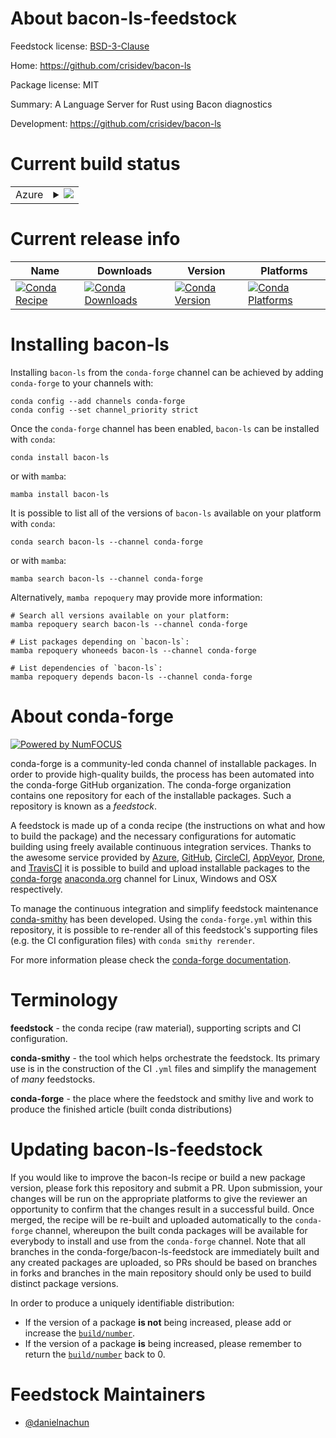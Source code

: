About bacon-ls-feedstock
========================

Feedstock license: [BSD-3-Clause](https://github.com/conda-forge/bacon-ls-feedstock/blob/main/LICENSE.txt)

Home: https://github.com/crisidev/bacon-ls

Package license: MIT

Summary: A Language Server for Rust using Bacon diagnostics

Development: https://github.com/crisidev/bacon-ls

Current build status
====================


<table>
    
  <tr>
    <td>Azure</td>
    <td>
      <details>
        <summary>
          <a href="https://dev.azure.com/conda-forge/feedstock-builds/_build/latest?definitionId=23586&branchName=main">
            <img src="https://dev.azure.com/conda-forge/feedstock-builds/_apis/build/status/bacon-ls-feedstock?branchName=main">
          </a>
        </summary>
        <table>
          <thead><tr><th>Variant</th><th>Status</th></tr></thead>
          <tbody><tr>
              <td>linux_64</td>
              <td>
                <a href="https://dev.azure.com/conda-forge/feedstock-builds/_build/latest?definitionId=23586&branchName=main">
                  <img src="https://dev.azure.com/conda-forge/feedstock-builds/_apis/build/status/bacon-ls-feedstock?branchName=main&jobName=linux&configuration=linux%20linux_64_" alt="variant">
                </a>
              </td>
            </tr><tr>
              <td>osx_64</td>
              <td>
                <a href="https://dev.azure.com/conda-forge/feedstock-builds/_build/latest?definitionId=23586&branchName=main">
                  <img src="https://dev.azure.com/conda-forge/feedstock-builds/_apis/build/status/bacon-ls-feedstock?branchName=main&jobName=osx&configuration=osx%20osx_64_" alt="variant">
                </a>
              </td>
            </tr><tr>
              <td>win_64</td>
              <td>
                <a href="https://dev.azure.com/conda-forge/feedstock-builds/_build/latest?definitionId=23586&branchName=main">
                  <img src="https://dev.azure.com/conda-forge/feedstock-builds/_apis/build/status/bacon-ls-feedstock?branchName=main&jobName=win&configuration=win%20win_64_" alt="variant">
                </a>
              </td>
            </tr>
          </tbody>
        </table>
      </details>
    </td>
  </tr>
</table>

Current release info
====================

| Name | Downloads | Version | Platforms |
| --- | --- | --- | --- |
| [![Conda Recipe](https://img.shields.io/badge/recipe-bacon--ls-green.svg)](https://anaconda.org/conda-forge/bacon-ls) | [![Conda Downloads](https://img.shields.io/conda/dn/conda-forge/bacon-ls.svg)](https://anaconda.org/conda-forge/bacon-ls) | [![Conda Version](https://img.shields.io/conda/vn/conda-forge/bacon-ls.svg)](https://anaconda.org/conda-forge/bacon-ls) | [![Conda Platforms](https://img.shields.io/conda/pn/conda-forge/bacon-ls.svg)](https://anaconda.org/conda-forge/bacon-ls) |

Installing bacon-ls
===================

Installing `bacon-ls` from the `conda-forge` channel can be achieved by adding `conda-forge` to your channels with:

```
conda config --add channels conda-forge
conda config --set channel_priority strict
```

Once the `conda-forge` channel has been enabled, `bacon-ls` can be installed with `conda`:

```
conda install bacon-ls
```

or with `mamba`:

```
mamba install bacon-ls
```

It is possible to list all of the versions of `bacon-ls` available on your platform with `conda`:

```
conda search bacon-ls --channel conda-forge
```

or with `mamba`:

```
mamba search bacon-ls --channel conda-forge
```

Alternatively, `mamba repoquery` may provide more information:

```
# Search all versions available on your platform:
mamba repoquery search bacon-ls --channel conda-forge

# List packages depending on `bacon-ls`:
mamba repoquery whoneeds bacon-ls --channel conda-forge

# List dependencies of `bacon-ls`:
mamba repoquery depends bacon-ls --channel conda-forge
```


About conda-forge
=================

[![Powered by
NumFOCUS](https://img.shields.io/badge/powered%20by-NumFOCUS-orange.svg?style=flat&colorA=E1523D&colorB=007D8A)](https://numfocus.org)

conda-forge is a community-led conda channel of installable packages.
In order to provide high-quality builds, the process has been automated into the
conda-forge GitHub organization. The conda-forge organization contains one repository
for each of the installable packages. Such a repository is known as a *feedstock*.

A feedstock is made up of a conda recipe (the instructions on what and how to build
the package) and the necessary configurations for automatic building using freely
available continuous integration services. Thanks to the awesome service provided by
[Azure](https://azure.microsoft.com/en-us/services/devops/), [GitHub](https://github.com/),
[CircleCI](https://circleci.com/), [AppVeyor](https://www.appveyor.com/),
[Drone](https://cloud.drone.io/welcome), and [TravisCI](https://travis-ci.com/)
it is possible to build and upload installable packages to the
[conda-forge](https://anaconda.org/conda-forge) [anaconda.org](https://anaconda.org/)
channel for Linux, Windows and OSX respectively.

To manage the continuous integration and simplify feedstock maintenance
[conda-smithy](https://github.com/conda-forge/conda-smithy) has been developed.
Using the ``conda-forge.yml`` within this repository, it is possible to re-render all of
this feedstock's supporting files (e.g. the CI configuration files) with ``conda smithy rerender``.

For more information please check the [conda-forge documentation](https://conda-forge.org/docs/).

Terminology
===========

**feedstock** - the conda recipe (raw material), supporting scripts and CI configuration.

**conda-smithy** - the tool which helps orchestrate the feedstock.
                   Its primary use is in the construction of the CI ``.yml`` files
                   and simplify the management of *many* feedstocks.

**conda-forge** - the place where the feedstock and smithy live and work to
                  produce the finished article (built conda distributions)


Updating bacon-ls-feedstock
===========================

If you would like to improve the bacon-ls recipe or build a new
package version, please fork this repository and submit a PR. Upon submission,
your changes will be run on the appropriate platforms to give the reviewer an
opportunity to confirm that the changes result in a successful build. Once
merged, the recipe will be re-built and uploaded automatically to the
`conda-forge` channel, whereupon the built conda packages will be available for
everybody to install and use from the `conda-forge` channel.
Note that all branches in the conda-forge/bacon-ls-feedstock are
immediately built and any created packages are uploaded, so PRs should be based
on branches in forks and branches in the main repository should only be used to
build distinct package versions.

In order to produce a uniquely identifiable distribution:
 * If the version of a package **is not** being increased, please add or increase
   the [``build/number``](https://docs.conda.io/projects/conda-build/en/latest/resources/define-metadata.html#build-number-and-string).
 * If the version of a package **is** being increased, please remember to return
   the [``build/number``](https://docs.conda.io/projects/conda-build/en/latest/resources/define-metadata.html#build-number-and-string)
   back to 0.

Feedstock Maintainers
=====================

* [@danielnachun](https://github.com/danielnachun/)

